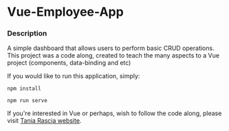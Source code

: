 # Vue-Employee-App

### Description
A simple dashboard that allows users to perform basic CRUD operations.
This project was a code along, created to teach the many aspects to a Vue project (components, data-binding and etc)

If you would like to run this application, simply:

```npm install```

```npm run serve```

If you're interested in Vue or perhaps, wish to follow the code along, please visit [Tania Rascia website](https://www.taniarascia.com/).
